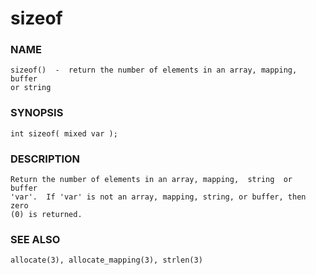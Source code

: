 # sizeof

### NAME

    sizeof()  -  return the number of elements in an array, mapping, buffer
    or string

### SYNOPSIS

    int sizeof( mixed var );

### DESCRIPTION

    Return the number of elements in an array, mapping,  string  or  buffer
    'var'.  If 'var' is not an array, mapping, string, or buffer, then zero
    (0) is returned.

### SEE ALSO

    allocate(3), allocate_mapping(3), strlen(3)

